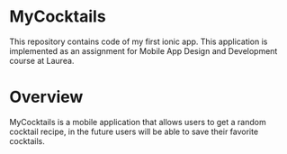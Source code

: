 # MyCocktails

This repository contains code of my first ionic app. This application is implemented as an assignment for Mobile App Design and Development course at Laurea.

# Overview
MyCocktails is a mobile application that allows users to get a random cocktail recipe, in the future users will be able to save their favorite cocktails.
